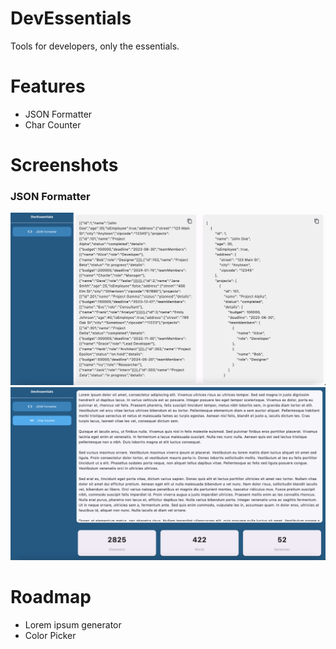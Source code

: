 # DevEssentials
 Tools for developers, only the essentials.

# Features
- JSON Formatter
- Char Counter

# Screenshots

### JSON Formatter
![JSON Formatter Screen](./assets/screenshots/json_formatter.png)
![Char Counter Screen](./assets/screenshots/char_counter.png)

# Roadmap
- Lorem ipsum generator
- Color Picker
